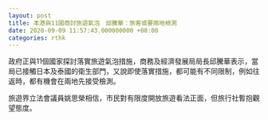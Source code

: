 ```yaml
---
layout: post
title: 本港與11國商討旅遊氣泡　邱騰華：旅客或要兩地檢測
date: 2020-09-09 11:57:43.000000000 +08:00
categories: rthk
---
```


政府正與11個國家探討落實旅遊氣泡措施，商務及經濟發展局局長邱騰華表示，當局已接觸日本及泰國的衛生部門，又說即使落實措施，都可能有不同限制，例如往返時，都有機會在兩地先接受檢測。

旅遊界立法會議員姚思榮相信，市民對有限度開放旅遊看法正面，但旅行社暫抱觀望態度。
